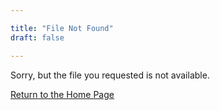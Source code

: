 ```yaml
---

title: "File Not Found"
draft: false

---
```


Sorry, but the file you requested is not available.

[Return to the Home Page](/)